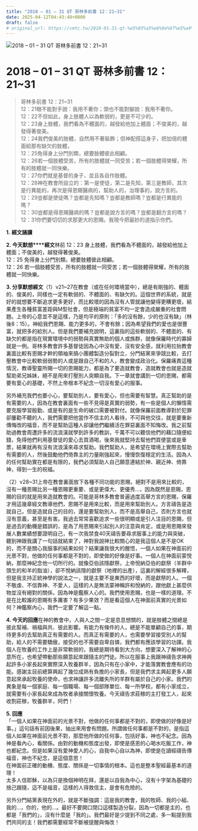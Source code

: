 ```yaml
---
title: "2018 – 01 – 31 QT 哥林多前書 12：21~31"
date: 2025-04-12T04:43:48+0800
draft: false
# original_url: https://cmtc.tw/2018-01-31-qt-%e5%93%a5%e6%9e%97%e5%a4%9a%e5%89%8d%e6%9b%b8-12%ef%bc%9a2131
---
```


![2018 – 01 – 31 QT 哥林多前書 12：21~31](/images/qt.jpg   "2018 – 01 – 31 QT 哥林多前書 12：21~31")

# 2018 – 01 – 31 QT 哥林多前書 12：21~31

> 哥林多前書 12：21~31  
> 12：21眼不能對手說：我用不著你；頭也不能對腳說：我用不著你。  
> 12：22不但如此，身上肢體人以為軟弱的，更是不可少的。  
> 12：23身上肢體，我們看為不體面的，越發給他加上體面；不俊美的，越發得著俊美。  
> 12：24我們俊美的肢體，自然用不著裝飾；但神配搭這身子，把加倍的體面給那有缺欠的肢體，  
> 12：25免得身上分門別類，總要肢體彼此相顧。  
> 12：26若一個肢體受苦，所有的肢體就一同受苦；若一個肢體得榮耀，所有的肢體就一同快樂。  
> 12：27你們就是基督的身子，並且各自作肢體。  
> 12：28神在教會所設立的：第一是使徒，第二是先知，第三是教師，其次是行異能的，再次是得恩賜醫病的，幫助人的，治理事的，說方言的。  
> 12：29豈都是使徒嗎？豈都是先知嗎？豈都是教師嗎？豈都是行異能的嗎？  
> 12：30豈都是得恩賜醫病的嗎？豈都是說方言的嗎？豈都是翻方言的嗎？  
> 12：31你們要切切的求那更大的恩賜。我現今把最妙的道指示你們。

**1.** **經文誦讀**

**2. 今天默想****經文**林前 12：23 身上肢體，我們看為不體面的，越發給他加上體面；不俊美的，越發得著俊美。  
12：25 免得身上分門別類，總要肢體彼此相顧。  
12：26 若一個肢體受苦，所有的肢體就一同受苦；若一個肢體得榮耀，所有的肢體就一同快樂。

**3. 分享默想經文**（1）v21~27在教會（或在任何環境當中），總是有剛強的、體面的、俊美的，同樣也一定有軟弱的、不體面的、有缺欠的。這個世界的系統，就是好的就想要不斷追求更多更好，而比較壞的因為沒有人管就讓他變得更糟更壞，結果產生各種貧富差距與M型社會，但是極端的貧富不均一定會造成嚴重的社會問題。上帝的心意並不是這樣，乃是均平的原則：「多的沒有餘，少的也沒有缺」（林後8：15）。神給我們恩賜、能力更多的，不會有餘；因為希望我們的愛也是很豐富，就把多的給別人。但是我們要補充說明，這裏指的這些軟弱的、不體面的、有缺欠的都是指在現實環境中的弱勢與真實無助的個人或族群，就像保羅時代的寡婦就是一例。哥林多教會許多基督徒因為心中沒有愛，沒有安全感，就利用拉抬教會裏面比較有恩賜才幹的領袖來搞小團體製造分裂對立，分門結黨來爭競比較，去打壓教會中比較軟弱弱勢的人或是跟自己不和的人，教會變成政治化。保羅痛責這種情況，教導聖靈所賜一切的恩賜能力，都是為了要造就教會，造就教會也就是造就幫助弟兄姊妹，絕不是用來打壓別人突顯自我。下一章就會講到一切的恩賜，都需要有愛心的基礎，不然上帝根本不紀念一切沒有愛心的服事。

另外補充我們也要小心，要幫助別人，要有愛心，但也需要有智慧。真正幫助的是有需要的人，因為在教會裏面有一些不見得是真實的弱勢，有一些是個人的懶惰需要克服學習殷勤、或是有的是生命的破口需要被對付。就像保羅前面教導對於犯罪卻屢勸不聽的人，我們需要把他當作不信主的人看待，不可與他交往，就是要重新傳悔改的福音，而不是幫助這種人卻讓他們繼續活在罪惡裏面不知悔改。我之前幫助過教會周遭許多的流浪漢就學到許多的教訓，千萬不可以聽信他們的藉口隨便給錢，免得他們利用基督徒的愛心去買酒喝，後來我就堅持去幫他們買便當或是車票，結果就再有沒有流浪漢來尋求幫助。我們幫助人，是希望在環境上實際去幫助有需要的人，然後鼓勵他們倚靠主的力量剛強起來，慢慢恢復穩定的生活。因為人的任何幫助實在都是有限的，我們必須幫助人自己願意連結於神、親近神、倚靠神，得到一生的祝福。

（2）v28~31上帝在教會裏面放下各種不同功能的恩賜，絕對不是用來比較的，沒有一種恩賜比另一種恩賜更重要、或是更偉大、更優秀…，因為既然是恩賜，恩賜的目的就是用來造就教會的。可能是哥林多教會普遍過度高舉方言的恩賜，保羅才用這幾章經文教導他們，恩賜不是用來比較，而是用來幫助別人。方言禱告是造就自己，但是造就自己的目的，還是要幫助別人，而不是高舉自己，否則方言也就沒有意義，甚至是有害。我過去常常喜歡追求一些很明顯或是引人注目的恩賜，但是過去的動機是錯誤的，是為了用恩賜來引起別人的注意與肯定，或是用恩賜來發展人數業績想要證明自己，有一次我禁食40天禱告要尋求服事上的能力與突破，聽到神跟我講了一句話就結束了，神對我說神比較關心的是我這個人是不是OK的，而不是關心我服事的結果如何？結果讓我很大的醒悟，一個人如果在神面前的光景不對，他做的任何事都是不對的，即使做的好像是好事。一個人在神面前蒙悅納，那麼神紀念他一切所行的。就像亞伯該隱獻祭，上帝悅納亞伯的獻祭（羊群中頭生的和羊的脂油），卻不悅納該隱的獻祭（地裡的出產），這裏的解經很多解釋，但是我支持正統神學的說法之一，就是主要不是東西的好壞，而是獻祭的人。一個不敬虔、不信靠神、不愛人，這樣的人是無法蒙神稱許和悅納的，跟他獻上甚麼供物並沒有絕對的關係，因為神是鑑察人心的。我們使用恩賜，也是一樣的道理。不是在比較誰的恩賜有多厲害？有多少果效？而是看這個人在神面前真實的光景如何？神鑑察內心，我們一定要了解這一點。

**4. 今天的回應**在神的教會中，人與人之間一定是息息想關的，就是肢體之間總是彼此幫補、禍福與共、彼此影響。有能力有條件的人，總是不能單顧自己的事，期待更多的去幫助真正有需要的人。而真正有需要的人，也需要學習接受別人的幫助，給人的不需要驕傲，接受的也不需要自卑自憐，我們都有應該學習的功課。我個人在牧養的工作上是非常軟弱的，我總是期待看到大方向，想要深入了解神的心意所在，也希望帶動那些願意起來跟隨主的門徒。所以在服事上我跟神禱告求神興起許多小家長起來實際深入牧養群羊，因為只有在小家中，才能落實教會應有的功能。感謝主目前總算興起了幾位成熟有負擔的小家長，但是我們求主興起更多人願意起來承起牧養的使命，也求神讓許多流離失所的羊群有屬於自己的小家。我們的異象是每一個家庭、每一個職場、每一個部隊單位、每一所學校，都有小家成立，就需要有小家長起來成為牧者承接關懷牧養。今天禱告求莊稼的主打發工人，起來收割莊稼，牧養群羊，阿們！

**5. 回應**  
「一個人如果在神面前的光景不對，他做的任何事都是不對的，即使做的好像是好事。」這句話有前因後果，抽出來用會有問題。所謂做任何事都是不對的，是指這個人如果在神面前光景不對，那麼他所做的任何事，包括好事，神也不紀念。因為神是看內心，看關係。由對的動機和態度出發，即使是感恩的心喝水吃飯工作，神也都紀念。但是如果沒有愛神愛人的心，自我中心自以為神，即使是在讀經禱告傳福音，神也不紀念，是這個意思！  
在神面前正確的動機、態度、關係是一切事情的根本。這也是整本聖經最基本的道理！  
太多人信耶穌，以為只是換個神明在拜，還是以自我為中心，沒有十字架為基礎的捨己跟隨，這不是福音，這樣的人得救信主，是會有危險的。

另外分門結黨表現在外的，就是不斷強調：這是我的教會，我的牧師、我的小組、我的…，你的，他的…。最好不要開口閉口這樣製造分裂，因為一切都是主的，也都是「我們的」，沒有什麼是「我的」。我們最好是少提到不同之處，多一點提到我們共同的主！我們都需要經常不斷被提醒與悔改！